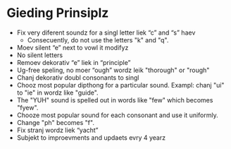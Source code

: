 # Gieding Prinsiplz

* Fix very diferent soundz for a singl letter liek “c” and “s” haev
    * Consecuently, do not use the letters "k" and "q".
* Moev silent “e” next to vowl it modifyz
* No silent letters
* Remoev dekorativ “e” liek in “principle” 
* Ug-free speling, no moer “ough” wordz leik "thorough" or "rough"
* Chanj dekorativ doubl consonants to singl
* Chooz most popular dipthong for a particular sound. Exampl: chanj "ui" to "ie" in wordz like "guide".
* The "YUH" sound is spelled out in words like "few" which becomes "fyew".
* Chooze most popular sound for each consonant and use it uniformly.
* Change "ph" becomes "f".
* Fix stranj wordz liek “yacht”
* Subjekt to improevments and updaets evry 4 yearz
